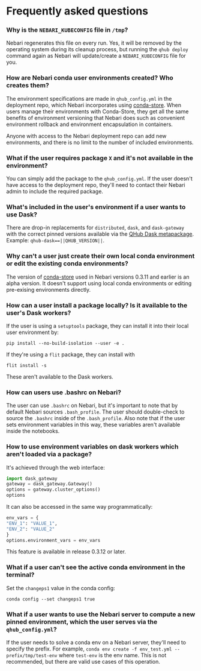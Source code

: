# Frequently asked questions

### Why is the `NEBARI_KUBECONFIG` file in `/tmp`?

Nebari regenerates this file on every run. Yes, it will be removed by the operating system during its cleanup process, but running the `qhub deploy` command again as Nebari will update/create a `NEBARI_KUBECONFIG` file for you.

### How are Nebari conda user environments created? Who creates them?

The environment specifications are made in `qhub_config.yml` in the deployment repo, which Nebari incorporates using [conda-store](https://conda-store.readthedocs.io/). When users manage their environments with Conda-Store, they get all the same benefits of environment versioning that Nebari does such as convenient environment rollback and environment encapsulation in containers.

Anyone with access to the Nebari deployment repo can add new environments, and there is no limit to the number of included environments.


### What if the user requires package `X` and it's not available in the environment?

You can simply add the package to the `qhub_config.yml`. If the user doesn't have access to the deployment repo, they'll need to contact their Nebari admin to
include the required package.

### What's included in the user's environment if a user wants to use Dask?

There are drop-in replacements for `distributed`, `dask`, and `dask-gateway` with the correct pinned versions available via the [QHub Dask metapackage](https://github.com/conda-forge/qhub-dask-feedstock). Example: `qhub-dask==||QHUB_VERSION||`.

### Why can't a user just create their own local conda environment or edit the existing conda environments?

The version of [conda-store](https://conda-store.readthedocs.io/) used in Nebari versions 0.3.11 and earlier is an alpha version. It doesn't support using local conda environments or editing pre-exising environments directly.

### How can a user install a package locally? Is it available to the user's Dask workers?

If the user is using a `setuptools` package, they can install it into their local user environment by:

```shell
pip install --no-build-isolation --user -e .
```

If they're using a `flit` package, they can install with

```shell
flit install -s
```

These aren't available to the Dask workers.

### How can users use .bashrc on Nebari?

The user can use `.bashrc` on Nebari, but it's important to note that by default Nebari sources `.bash_profile`. The user should double-check to source the `.bashrc` inside of the `.bash_profile`. Also note that if the user sets environment variables in this way, these variables aren't available inside the notebooks.

### How to use environment variables on dask workers which aren't loaded via a package?

It's achieved through the web interface:

```python
import dask_gateway
gateway = dask_gateway.Gateway()
options = gateway.cluster_options()
options
```

It can also be accessed in the same way programmatically:

```python
env_vars = {
"ENV_1": "VALUE_1",
"ENV_2": "VALUE_2"
}
options.environment_vars = env_vars
```

This feature is available in release 0.3.12 or later.

### What if a user can't see the active conda environment in the terminal?

Set the `changeps1` value in the conda config:

```shell
conda config --set changeps1 true
```

### What if a user wants to use the Nebari server to compute a new pinned environment, which the user serves via the `qhub_config.yml`?

If the user needs to solve a conda env on a Nebari server, they'll need to specify the prefix. For example, `conda env create -f env_test.yml --prefix/tmp/test-env` where `test-env` is the env name. This is not recommended, but there are valid use cases of this operation.